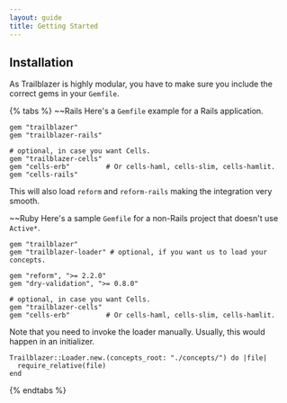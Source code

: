 ```yaml
---
layout: guide
title: Getting Started
---
```


## Installation

As Trailblazer is highly modular, you have to make sure you include the correct gems in your `Gemfile`.

{% tabs %}
~~Rails
Here's a `Gemfile` example for a Rails application.

    gem "trailblazer"
    gem "trailblazer-rails"

    # optional, in case you want Cells.
    gem "trailblazer-cells"
    gem "cells-erb"         # Or cells-haml, cells-slim, cells-hamlit.
    gem "cells-rails"

This will also load `reform` and `reform-rails` making the integration very smooth.

~~Ruby
Here's a sample `Gemfile` for a non-Rails project that doesn't use `Active*`.

    gem "trailblazer"
    gem "trailblazer-loader" # optional, if you want us to load your concepts.

    gem "reform", ">= 2.2.0"
    gem "dry-validation", ">= 0.8.0"

    # optional, in case you want Cells.
    gem "trailblazer-cells"
    gem "cells-erb"         # Or cells-haml, cells-slim, cells-hamlit.

Note that you need to invoke the loader manually. Usually, this would happen in an initializer.


    Trailblazer::Loader.new.(concepts_root: "./concepts/") do |file|
      require_relative(file)
    end

{% endtabs %}


